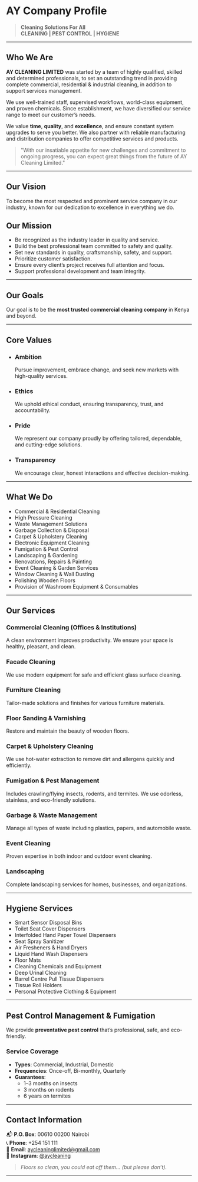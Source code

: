 
# AY Company Profile

> **Cleaning Solutions For All**  
> **CLEANING | PEST CONTROL | HYGIENE**

---

## Who We Are

**AY CLEANING LIMITED** was started by a team of highly qualified, skilled and determined professionals, to set an outstanding trend in providing complete commercial, residential & industrial cleaning, in addition to support services management.

We use well-trained staff, supervised workflows, world-class equipment, and proven chemicals. Since establishment, we have diversified our service range to meet our customer’s needs.

We value **time**, **quality**, and **excellence**, and ensure constant system upgrades to serve you better. We also partner with reliable manufacturing and distribution companies to offer competitive services and products.

> "With our insatiable appetite for new challenges and commitment to ongoing progress, you can expect great things from the future of AY Cleaning Limited."

---

## Our Vision

To become the most respected and prominent service company in our industry, known for our dedication to excellence in everything we do.

## Our Mission

- Be recognized as the industry leader in quality and service.
- Build the best professional team committed to safety and quality.
- Set new standards in quality, craftsmanship, safety, and support.
- Prioritize customer satisfaction.
- Ensure every client’s project receives full attention and focus.
- Support professional development and team integrity.

---

## Our Goals

Our goal is to be the **most trusted commercial cleaning company** in Kenya and beyond.

---

## Core Values

- ### **Ambition**  
  Pursue improvement, embrace change, and seek new markets with high-quality services.

- ### **Ethics**  
  We uphold ethical conduct, ensuring transparency, trust, and accountability.

- ### **Pride**  
  We represent our company proudly by offering tailored, dependable, and cutting-edge solutions.

- ### **Transparency**  
  We encourage clear, honest interactions and effective decision-making.

---

## What We Do

- Commercial & Residential Cleaning  
- High Pressure Cleaning  
- Waste Management Solutions  
- Garbage Collection & Disposal  
- Carpet & Upholstery Cleaning  
- Electronic Equipment Cleaning  
- Fumigation & Pest Control  
- Landscaping & Gardening  
- Renovations, Repairs & Painting  
- Event Cleaning & Garden Services  
- Window Cleaning & Wall Dusting  
- Polishing Wooden Floors  
- Provision of Washroom Equipment & Consumables

---

## Our Services

### Commercial Cleaning (Offices & Institutions)
A clean environment improves productivity. We ensure your space is healthy, pleasant, and clean.

### Facade Cleaning
We use modern equipment for safe and efficient glass surface cleaning.

### Furniture Cleaning
Tailor-made solutions and finishes for various furniture materials.

### Floor Sanding & Varnishing
Restore and maintain the beauty of wooden floors.

### Carpet & Upholstery Cleaning
We use hot-water extraction to remove dirt and allergens quickly and efficiently.

### Fumigation & Pest Management
Includes crawling/flying insects, rodents, and termites. We use odorless, stainless, and eco-friendly solutions.

### Garbage & Waste Management
Manage all types of waste including plastics, papers, and automobile waste.

### Event Cleaning
Proven expertise in both indoor and outdoor event cleaning.

### Landscaping
Complete landscaping services for homes, businesses, and organizations.

---

## Hygiene Services

- Smart Sensor Disposal Bins  
- Toilet Seat Cover Dispensers  
- Interfolded Hand Paper Towel Dispensers  
- Seat Spray Sanitizer  
- Air Fresheners & Hand Dryers  
- Liquid Hand Wash Dispensers  
- Floor Mats  
- Cleaning Chemicals and Equipment  
- Deep Urinal Cleaning  
- Barrel Centre Pull Tissue Dispensers  
- Tissue Roll Holders  
- Personal Protective Clothing & Equipment  

---

## Pest Control Management & Fumigation

We provide **preventative pest control** that’s professional, safe, and eco-friendly.

### Service Coverage
- **Types**: Commercial, Industrial, Domestic  
- **Frequencies**: Once-off, Bi-monthly, Quarterly  
- **Guarantees**:  
  - 1–3 months on insects  
  - 3 months on rodents  
  - 6 years on termites  

---

## Contact Information

📬 **P.O. Box**: 00610 00200 Nairobi  
📞 **Phone**: +254 151 111  
📧 **Email**: aycleaninglimited@gmail.com  
📱 **Instagram**: [@aycleaning](https://instagram.com/aycleaning)  

> *Floors so clean, you could eat off them... (but please don’t).*

---
